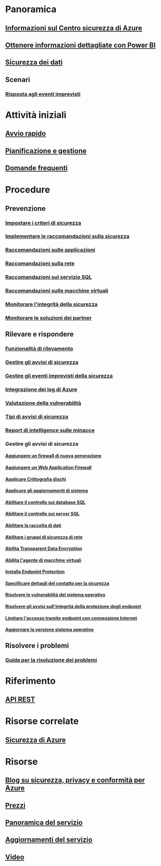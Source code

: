 # Panoramica
## [Informazioni sul Centro sicurezza di Azure](security-center-intro.md)
## [Ottenere informazioni dettagliate con Power BI](security-center-powerbi.md)
## [Sicurezza dei dati](security-center-data-security.md)
## Scenari
### [Risposta agli eventi imprevisti](security-center-incident-response.md)

# Attività iniziali
## [Avvio rapido](security-center-get-started.md)
## [Pianificazione e gestione](security-center-planning-and-operations-guide.md)
## [Domande frequenti](security-center-faq.md)

# Procedure

## Prevenzione
### [Impostare i criteri di sicurezza](security-center-policies.md)
### [Implementare le raccomandazioni sulla sicurezza](security-center-recommendations.md)
### [Raccomandazioni sulle applicazioni](security-center-application-recommendations.md)
### [Raccomandazioni sulla rete](security-center-network-recommendations.md)
### [Raccomandazioni sul servizio SQL](security-center-sql-service-recommendations.md)
### [Raccomandazioni sulle macchine virtuali](security-center-virtual-machine-recommendations.md)
### [Monitorare l'integrità della sicurezza](security-center-monitoring.md)
### [Monitorare le soluzioni dei partner](security-center-partner-solutions.md)

## Rilevare e rispondere
### [Funzionalità di rilevamento](security-center-detection-capabilities.md)
### [Gestire gli avvisi di sicurezza](security-center-managing-and-responding-alerts.md)
### [Gestire gli eventi imprevisti della sicurezza](security-center-incident.md)
### [Integrazione dei log di Azure](security-center-integrating-alerts-with-log-integration.md)
### [Valutazione della vulnerabilità](security-center-vulnerability-assessment-recommendations.md)
### [Tipi di avvisi di sicurezza](security-center-alerts-type.md)
### [Report di intelligence sulle minacce](security-center-threat-report.md)

### Gestire gli avvisi di sicurezza
#### [Aggiungere un firewall di nuova generazione](security-center-add-next-generation-firewall.md)
#### [Aggiungere un Web Application Firewall](security-center-add-web-application-firewall.md)
#### [Applicare Crittografia dischi](security-center-apply-disk-encryption.md)
#### [Applicare gli aggiornamenti di sistema](security-center-apply-system-updates.md)
#### [Abilitare il controllo sui database SQL](security-center-enable-auditing-on-sql-databases.md)
#### [Abilitare il controllo sui server SQL](security-center-enable-auditing-on-sql-servers.md)
#### [Abilitare la raccolta di dati](security-center-enable-data-collection.md)
#### [Abilitare i gruppi di sicurezza di rete](security-center-enable-network-security-groups.md)
#### [Abilita Transparent Data Encryption](security-center-enable-transparent-data-encryption.md)
#### [Abilita l'agente di macchine virtuali](security-center-enable-vm-agent.md)
#### [Installa Endpoint Protection](security-center-install-endpoint-protection.md)
#### [Specificare dettagli del contatto per la sicurezza](security-center-provide-security-contact-details.md)
#### [Risolvere le vulnerabilità del sistema operativo](security-center-remediate-os-vulnerabilities.md)
#### [Risolvere gli avvisi sull'integrità della protezione degli endpoint](security-center-resolve-endpoint-protection-health-alerts.md)
#### [Limitare l'accesso tramite endpoint con connessione Internet](security-center-restrict-access-through-internet-facing-endpoints.md)
#### [Aggiornare la versione sistema operativo](security-center-update-os-version.md)

## Risolvere i problemi
### [Guida per la risoluzione dei problemi](security-center-troubleshooting-guide.md)

# Riferimento
## [API REST](https://msdn.microsoft.com/en-US/library/mt704034(Azure.100).aspx)

# Risorse correlate
## [Sicurezza di Azure](/azure/security/)

# Risorse
## [Blog su sicurezza, privacy e conformità per Azure](http://blogs.msdn.com/b/azuresecurity/)
## [Prezzi](security-center-pricing.md)
## [Panoramica del servizio](https://azure.microsoft.com/services/security-center/)
## [Aggiornamenti del servizio](https://azure.microsoft.com/updates/?product=security-center)
## [Video](https://azure.microsoft.com/documentation/videos/index/?services=security-center)


<!--HONumber=Nov16_HO4-->


